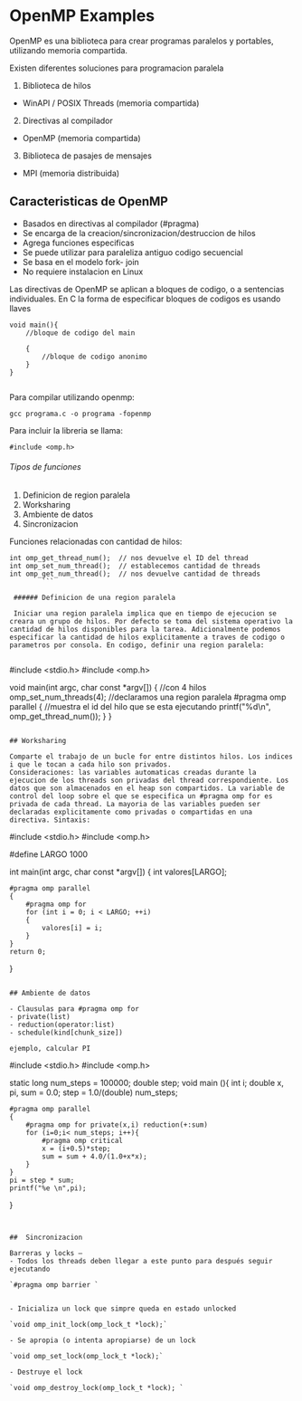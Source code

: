 # OpenMP Examples

OpenMP es una biblioteca para crear programas paralelos y portables, utilizando memoria compartida.

Existen diferentes soluciones para programacion paralela

1. Biblioteca de hilos
- WinAPI / POSIX Threads (memoria compartida)
2. Directivas al compilador
- OpenMP (memoria compartida)
3. Biblioteca de pasajes de mensajes
- MPI (memoria distribuida)

## Caracteristicas de OpenMP

- Basados en directivas al compilador (#pragma)
- Se encarga de la creacion/sincronizacion/destruccion de hilos
- Agrega funciones especificas
- Se puede utilizar para paraleliza antiguo codigo secuencial
- Se basa en el modelo fork- join
- No requiere instalacion en Linux

Las directivas de OpenMP se aplican a bloques de codigo, o a sentencias individuales. En C la forma de especificar bloques de codigos es usando llaves

```
void main(){
	//bloque de codigo del main

	{
		//bloque de codigo anonimo
	}	
}
		
```
    
 Para compilar utilizando openmp:   
 
 `gcc programa.c -o programa -fopenmp`
    
 Para incluir la libreria se llama:  
    
  `#include <omp.h>`
  
  
  ###### Tipos de funciones
  
1. Definicion de region paralela
2. Worksharing
3. Ambiente de datos
4. Sincronizacion

Funciones relacionadas con cantidad de hilos:

```
int omp_get_thread_num();  // nos devuelve el ID del thread
int omp_set_num_thread();  // establecemos cantidad de threads
int omp_get_num_thread();  // nos devuelve cantidad de threads
		```

 ###### Definicion de una region paralela
 
 Iniciar una region paralela implica que en tiempo de ejecucion se creara un grupo de hilos. Por defecto se toma del sistema operativo la cantidad de hilos disponibles para la tarea. Adicionalmente podemos especificar la cantidad de hilos explicitamente a traves de codigo o parametros por consola. En codigo, definir una region paralela:
 
 ```
 #include <stdio.h>
#include <omp.h>

void main(int argc, char const *argv[])
{
	//con 4 hilos
    omp_set_num_threads(4);
    //declaramos una region paralela 
    #pragma omp parallel
    {
    	//muestra el id del hilo que se esta ejecutando
        printf("%d\n", omp_get_thread_num());
    }
}
 ```

 ## Worksharing 
 
 Comparte el trabajo de un bucle for entre distintos hilos. Los indices i que le tocan a cada hilo son privados.
Consideraciones: las variables automaticas creadas durante la ejecucion de los threads son privadas del thread correspondiente. Los datos que son almacenados en el heap son compartidos. La variable de control del loop sobre el que se especifica un #pragma omp for es privada de cada thread. La mayoria de las variables pueden ser declaradas explicitamente como privadas o compartidas en una directiva. Sintaxis:

 ```
 #include <stdio.h>
#include <omp.h>

#define LARGO 1000

int main(int argc, char const *argv[])
{
    int valores[LARGO];

    #pragma omp parallel
    {
        #pragma omp for
        for (int i = 0; i < LARGO; ++i)
        {
            valores[i] = i;
        }
    }
    return 0;
}

   ```
   
 ## Ambiente de datos
 
- Clausulas para #pragma omp for
  - private(list)
  - reduction(operator:list)
  - schedule(kind[chunk_size])
 
 ejemplo, calcular PI
 
  ```
#include <stdio.h> 
#include <omp.h>


static long num_steps = 100000;
double step;
void main (){ 
    int i; double x, pi, sum = 0.0;
    step = 1.0/(double) num_steps;
    
    #pragma omp parallel
    {
        #pragma omp for private(x,i) reduction(+:sum)
        for (i=0;i< num_steps; i++){
            #pragma omp critical
            x = (i+0.5)*step;
            sum = sum + 4.0/(1.0+x*x);
        }       
    }
    pi = step * sum;
    printf("%e \n",pi);
}

   ```
 
 
 ##  Sincronizacion
 
 Barreras y locks –
- Todos los threads deben llegar a este punto para después seguir ejecutando
 
 `#pragma omp barrier `
 
 
 - Inicializa un lock que simpre queda en estado unlocked
 
  `void omp_init_lock(omp_lock_t *lock);`
  
 - Se apropia (o intenta apropiarse) de un lock
 
 `void omp_set_lock(omp_lock_t *lock);`
 
 - Destruye el lock
 
 `void omp_destroy_lock(omp_lock_t *lock); `
 
 
 
 
  
